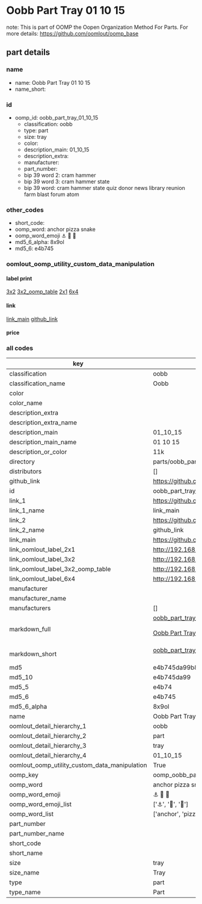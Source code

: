 # Oobb Part Tray 01 10 15  

note: This is part of OOMP the Oopen Organization Method For Parts. For more details: https://github.com/oomlout/oomp_base

##  part details





### name
* name: Oobb Part Tray 01 10 15
* name_short: 
### id
* oomp_id: oobb_part_tray_01_10_15
  * classification: oobb
  * type: part
  * size: tray
  * color: 
  * description_main: 01_10_15
  * description_extra: 
  * manufacturer: 
  * part_number: 
  * bip 39 word 2: cram hammer
  * bip 39 word 3: cram hammer state
  * bip 39 word: cram hammer state quiz donor news library reunion farm blast forum atom

### other_codes
* short_code: 
* oomp_word: anchor pizza snake
* oomp_word_emoji :anchor: :pizza: :snake:
* md5_6_alpha: 8x9ol
* md5_6: e4b745






### oomlout_oomp_utility_custom_data_manipulation
#### label print
[3x2](http://192.168.1.245:1112/?label=oomp%208x9ol)
[3x2_oomp_table](http://192.168.1.107:1112/?label=oomp%208x9ol)
[2x1](http://192.168.1.242:1112/?label=oomp%208x9ol)
[6x4](http://192.168.1.55:1112/?label=oomp%208x9ol)    

#### link

[link_main](https://github.com/oomlout/oomlout_oomp_current_version_messy/tree/main/parts/oobb_part_tray_01_10_15) [github_link](https://github.com/oomlout/oomlout_oomp_part_src/tree/main/parts/oobb_part_tray_01_10_15)                             

#### price







### all codes 
| key | value |  
| --- | --- |  
| classification | oobb |  
| classification_name | Oobb |  
| color |  |  
| color_name |  |  
| description_extra |  |  
| description_extra_name |  |  
| description_main | 01_10_15 |  
| description_main_name | 01 10 15 |  
| description_or_color | 11k |  
| directory | parts/oobb_part_tray_01_10_15 |  
| distributors | [] |  
| github_link | https://github.com/oomlout/oomlout_oomp_part_src/tree/main/parts/oobb_part_tray_01_10_15 |  
| id | oobb_part_tray_01_10_15 |  
| link_1 | https://github.com/oomlout/oomlout_oomp_current_version_messy/tree/main/parts/oobb_part_tray_01_10_15 |  
| link_1_name | link_main |  
| link_2 | https://github.com/oomlout/oomlout_oomp_part_src/tree/main/parts/oobb_part_tray_01_10_15 |  
| link_2_name | github_link |  
| link_main | https://github.com/oomlout/oomlout_oomp_current_version_messy/tree/main/parts/oobb_part_tray_01_10_15 |  
| link_oomlout_label_2x1 | http://192.168.1.242:1112/?label=oomp%208x9ol |  
| link_oomlout_label_3x2 | http://192.168.1.245:1112/?label=oomp%208x9ol |  
| link_oomlout_label_3x2_oomp_table | http://192.168.1.107:1112/?label=oomp%208x9ol |  
| link_oomlout_label_6x4 | http://192.168.1.55:1112/?label=oomp%208x9ol |  
| manufacturer |  |  
| manufacturer_name |  |  
| manufacturers | [] |  
| markdown_full | [oobb_part_tray_01_10_15](https://github.com/oomlout/oomlout_oomp_current_version_messy/tree/main/parts/oobb_part_tray_01_10_15)<br>[](https://github.com/oomlout/oomlout_oomp_current_version_messy/tree/main/parts/oobb_part_tray_01_10_15)<br>[Oobb Part Tray 01 10 15](https://github.com/oomlout/oomlout_oomp_current_version_messy/tree/main/parts/oobb_part_tray_01_10_15)<br><br> |  
| markdown_short | [oobb_part_tray_01_10_15](https://github.com/oomlout/oomlout_oomp_current_version_messy/tree/main/parts/oobb_part_tray_01_10_15)<br><br> |  
| md5 | e4b745da99b8502254a0aaffa99a2191 |  
| md5_10 | e4b745da99 |  
| md5_5 | e4b74 |  
| md5_6 | e4b745 |  
| md5_6_alpha | 8x9ol |  
| name | Oobb Part Tray 01 10 15 |  
| oomlout_detail_hierarchy_1 | oobb |  
| oomlout_detail_hierarchy_2 | part |  
| oomlout_detail_hierarchy_3 | tray |  
| oomlout_detail_hierarchy_4 | 01_10_15 |  
| oomlout_oomp_utility_custom_data_manipulation | True |  
| oomp_key | oomp_oobb_part_tray_01_10_15 |  
| oomp_word | anchor pizza snake |  
| oomp_word_emoji | :anchor: :pizza: :snake: |  
| oomp_word_emoji_list | [':anchor:', ':pizza:', ':snake:'] |  
| oomp_word_list | ['anchor', 'pizza', 'snake'] |  
| part_number |  |  
| part_number_name |  |  
| short_code |  |  
| short_name |  |  
| size | tray |  
| size_name | Tray |  
| type | part |  
| type_name | Part |  
